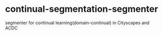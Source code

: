 # continual-segmentation-segmenter
segmenter for continual learning(domain-continual) in Cityscapes and ACDC
